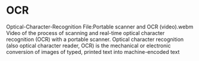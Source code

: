 # OCR
Optical-Character-Recognition
File:Portable scanner and OCR (video).webm
Video of the process of scanning and real-time optical character recognition (OCR) with a portable scanner.
Optical character recognition (also optical character reader, OCR) is the mechanical or electronic conversion of images of typed,
printed text into machine-encoded text
